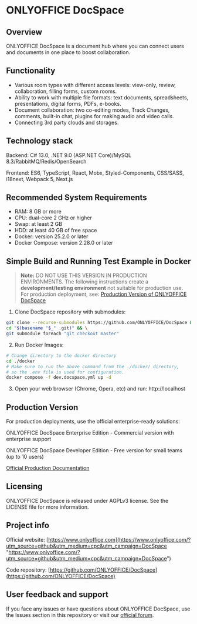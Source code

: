﻿# ONLYOFFICE DocSpace

## Overview

ONLYOFFICE DocSpace is a document hub where you can connect users and documents in one place to boost collaboration.

## Functionality

- Various room types with different access levels: view-only, review, collaboration, filling forms, custom rooms.
- Ability to work with multiple file formats: text documents, spreadsheets, presentations, digital forms, PDFs, e-books.
- Document collaboration: two co-editing modes, Track Changes, comments, built-in chat, plugins for making audio and video calls.
- Connecting 3rd party clouds and storages.

## Technology stack

Backend: C# 13.0, .NET 9.0 (ASP.NET Core)/MySQL 8.3/RabbitMQ/Redis/OpenSearch

Frontend: ES6, TypeScript, React, Mobx, Styled-Components, CSS/SASS, i18next, Webpack 5, Next.js

## Recommended System Requirements

- RAM: 8 GB or more
- CPU: dual-core 2 GHz or higher
- Swap: at least 2 GB
- HDD: at least 40 GB of free space
- Docker: version 25.2.0 or later
- Docker Compose: version 2.28.0 or later

## Simple Build and Running Test Example in Docker

> **Note:** DO NOT USE THIS VERSION IN PRODUCTION ENVIRONMENTS.
> The following instructions create a **development/testing environment**
> not suitable for production use. For production deployment, see:
> [Production Version of ONLYOFFICE DocSpace](https://github.com/ONLYOFFICE/DocSpace-buildtools/tree/master/install/OneClickInstall)

1. Clone DocSpace repository with submodules:

```bash
git clone --recurse-submodules https://github.com/ONLYOFFICE/DocSpace && \
cd "$(basename "$_" .git)" && \
git submodule foreach "git checkout master"
```

2. Run Docker Images:

```bash
# Change directory to the docker directory
cd ./docker
# Make sure to run the above command from the ./docker/ directory,
# so the .env file is used for configuration.
docker compose -f dev.docspace.yml up -d
```

3. Open your web browser (Chrome, Opera, etc) and run: http://localhost

## Production Version

For production deployments, use the official enterprise-ready solutions:

ONLYOFFICE DocSpace Enterprise Edition - Commercial version with enterprise support

ONLYOFFICE DocSpace Developer Edition - Free version for small teams (up to 10 users)

[Official Production Documentation](https://www.onlyoffice.com/download.aspx#docspace-enterprise)

## Licensing

ONLYOFFICE DocSpace is released under AGPLv3 license. See the LICENSE file for more information.

## Project info

Official website: [https://www.onlyoffice.com](https://www.onlyoffice.com/?utm_source=github&utm_medium=cpc&utm_campaign=DocSpace "https://www.onlyoffice.com/?utm_source=github&utm_medium=cpc&utm_campaign=DocSpace")

Code repository: [https://github.com/ONLYOFFICE/DocSpace](https://github.com/ONLYOFFICE/DocSpace)

## User feedback and support

If you face any issues or have questions about ONLYOFFICE DocSpace, use the Issues section in this repository or visit our [official forum](https://forum.onlyoffice.com/).